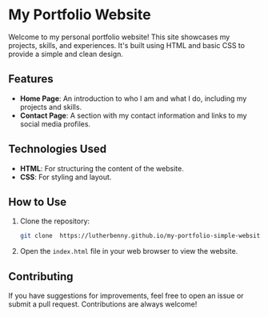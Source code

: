 
# My Portfolio Website

Welcome to my personal portfolio website! This site showcases my projects, skills, and experiences. It's built using HTML and basic CSS to provide a simple and clean design.

## Features

- **Home Page**: An introduction to who I am and what I do, including my projects and skills.
- **Contact Page**: A section with my contact information and links to my social media profiles.

## Technologies Used

- **HTML**: For structuring the content of the website.
- **CSS**: For styling and layout.

## How to Use

1. Clone the repository:
   ```bash
   git clone  https://lutherbenny.github.io/my-portfolio-simple-websit/
    ```
2. Open the `index.html` file in your web browser to view the website.

## Contributing

If you have suggestions for improvements, feel free to open an issue or submit a pull request. Contributions are always welcome!



